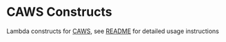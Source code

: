 # CAWS Constructs

Lambda constructs for [CAWS](https://github.com/dawsonfi/caws), see [README](https://github.com/dawsonfi/caws/blob/main/README.md) for detailed usage instructions